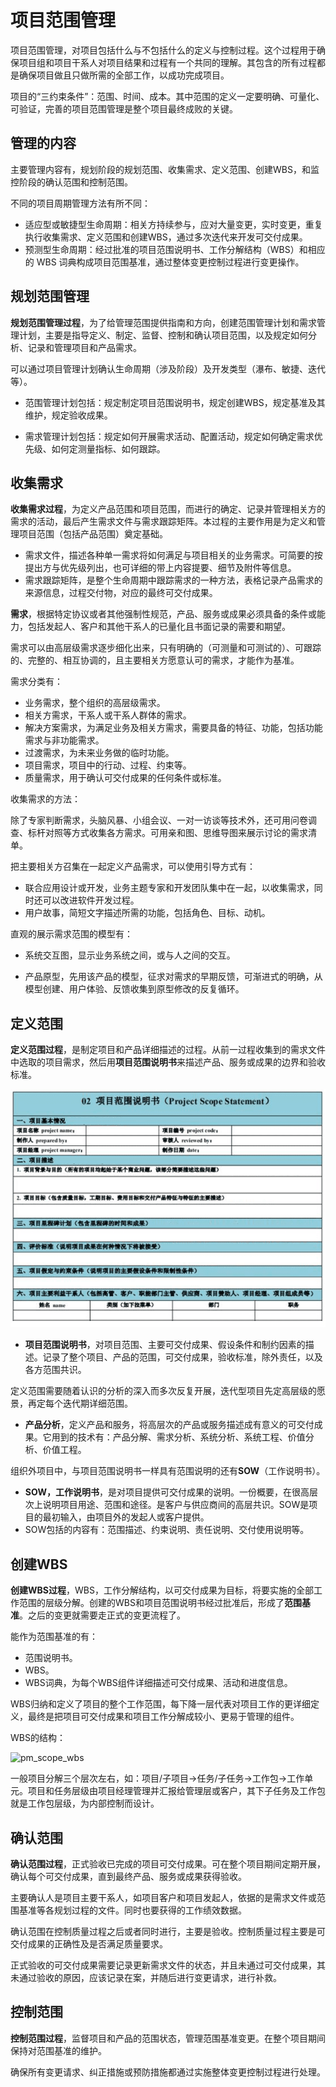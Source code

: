 # 项目范围管理

项目范围管理，对项目包括什么与不包括什么的定义与控制过程。这个过程用于确保项目组和项目干系人对项目结果和过程有一个共同的理解。其包含的所有过程都是确保项目做且只做所需的全部工作，以成功完成项目。

项目的“三约束条件”：范围、时间、成本。其中范围的定义一定要明确、可量化、可验证，完善的项目范围管理是整个项目最终成败的关键。

## 管理的内容

主要管理内容有，规划阶段的规划范围、收集需求、定义范围、创建WBS，和监控阶段的确认范围和控制范围。

不同的项目周期管理方法有所不同：

- 适应型或敏捷型生命周期：相关方持续参与，应对大量变更，实时变更，重复执行收集需求、定义范围和创建WBS，通过多次迭代来开发可交付成果。
- 预测型生命周期：经过批准的项目范围说明书、工作分解结构（WBS）和相应的 WBS 词典构成项目范围基准，通过整体变更控制过程进行变更操作。

## 规划范围管理

**规划范围管理过程**，为了给管理范围提供指南和方向，创建范围管理计划和需求管理计划，主要是指导定义、制定、监督、控制和确认项目范围，以及规定如何分析、记录和管理项目和产品需求。

可以通过项目管理计划确认生命周期（涉及阶段）及开发类型（瀑布、敏捷、迭代等）。

- 范围管理计划包括：规定制定项目范围说明书，规定创建WBS，规定基准及其维护，规定验收成果。

- 需求管理计划包括：规定如何开展需求活动、配置活动，规定如何确定需求优先级、如何定测量指标、如何跟踪。

## 收集需求

**收集需求过程**，为定义产品范围和项目范围，而进行的确定、记录并管理相关方的需求的活动，最后产生需求文件与需求跟踪矩阵。本过程的主要作用是为定义和管理项目范围（包括产品范围）奠定基础。

- 需求文件，描述各种单一需求将如何满足与项目相关的业务需求。可简要的按提出方与优先级列出，也可详细的带上内容提要、细节及附件等信息。
- 需求跟踪矩阵，是整个生命周期中跟踪需求的一种方法，表格记录产品需求的来源信息，过程交付物，对应的最终可交付成果。

**需求**，根据特定协议或者其他强制性规范，产品、服务或成果必须具备的条件或能力，包括发起人、客户和其他干系人的已量化且书面记录的需要和期望。

需求可以由高层级需求逐步细化出来，只有明确的（可测量和可测试的）、可跟踪的、完整的、相互协调的，且主要相关方愿意认可的需求，才能作为基准。

需求分类有：

- 业务需求，整个组织的高层级需求。
- 相关方需求，干系人或干系人群体的需求。
- 解决方案需求，为满足业务及相关方需求，需要具备的特征、功能，包括功能需求与非功能需求。
- 过渡需求，为未来业务做的临时功能。
- 项目需求，项目中的行动、过程、约束等。
- 质量需求，用于确认可交付成果的任何条件或标准。

收集需求的方法：

除了专家判断需求，头脑风暴、小组会议、一对一访谈等技术外，还可用问卷调查、标杆对照等方式收集各方需求。可用亲和图、思维导图来展示讨论的需求清单。

把主要相关方召集在一起定义产品需求，可以使用引导方式有：

- 联合应用设计或开发，业务主题专家和开发团队集中在一起，以收集需求，同时还可以改进软件开发过程。
- 用户故事，简短文字描述所需的功能，包括角色、目标、动机。

直观的展示需求范围的模型有：

- 系统交互图，显示业务系统之间，或与人之间的交互。

- 产品原型，先用该产品的模型，征求对需求的早期反馈，可渐进式的明确，从模型创建、用户体验、反馈收集到原型修改的反复循环。

## 定义范围

**定义范围过程**，是制定项目和产品详细描述的过程。从前一过程收集到的需求文件中选取的项目需求，然后用**项目范围说明书**来描述产品、服务或成果的边界和验收标准。

![pm_scope_pss](pm_scope_pss.png)

- **项目范围说明书**，对项目范围、主要可交付成果、假设条件和制约因素的描述。记录了整个项目、产品的范围，可交付成果，验收标准，除外责任，以及各方范围共识。

定义范围需要随着认识的分析的深入而多次反复开展，迭代型项目先定高层级的愿景，再定每个迭代期详细范围。

- **产品分析**，定义产品和服务，将高层次的产品或服务描述成有意义的可交付成果。它用到的技术有：产品分解、需求分析、系统分析、系统工程、价值分析、价值工程。

组织外项目中，与项目范围说明书一样具有范围说明的还有**SOW**（工作说明书）。

- **SOW，工作说明书**，是对项目提供可交付成果的说明。一份概要，在很高层次上说明项目用途、范围和途径。是客户与供应商间的高层共识。SOW是项目的最初输入，由项目外的发起人或客户提供。
- SOW包括的内容有：范围描述、约束说明、责任说明、交付使用说明等。

## 创建WBS

**创建WBS过程**，WBS，工作分解结构，以可交付成果为目标，将要实施的全部工作范围的层级分解。创建的WBS和项目范围说明书经过批准后，形成了**范围基准**。之后的变更就需要走正式的变更流程了。

能作为范围基准的有：

- 范围说明书。
- WBS。
- WBS词典，为每个WBS组件详细描述可交付成果、活动和进度信息。

WBS归纳和定义了项目的整个工作范围，每下降一层代表对项目工作的更详细定义，最终是把项目可交付成果和项目工作分解成较小、更易于管理的组件。

WBS的结构：

![pm_scope_wbs](D:\workspace\book\techworld\manage\pm\pm_scope_wbs.png)

一般项目分解三个层次左右，如：项目/子项目->任务/子任务->工作包->工作单元。项目和任务层级由项目经理管理并汇报给管理层或客户，其下子任务及工作包就是工作包层级，为内部控制而设计。

## 确认范围

**确认范围过程**，正式验收已完成的项目可交付成果。可在整个项目期间定期开展，确认每个可交付成果，直到最终产品、服务或成果获得验收。

主要确认人是项目主要干系人，如项目客户和项目发起人，依据的是需求文件或范围基准等各规划过程的文件。同时也要获得的工作绩效数据。

确认范围在控制质量过程之后或者同时进行，主要是验收。控制质量过程主要是可交付成果的正确性及是否满足质量要求。

正式验收的可交付成果需要记录更新需求文件的状态，并且未通过可交付成果，其未通过验收的原因，应该记录在案，并随后进行变更请求，进行补救。

## 控制范围

**控制范围过程**，监督项目和产品的范围状态，管理范围基准变更。在整个项目期间保持对范围基准的维护。

确保所有变更请求、纠正措施或预防措施都通过实施整体变更控制过程进行处理。
